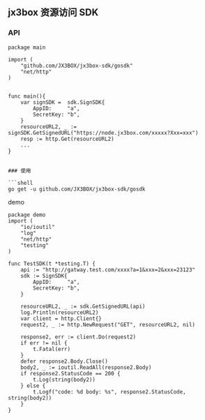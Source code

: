 ## jx3box 资源访问 SDK

### API

```golang
package main

import (
    "github.com/JX3BOX/jx3box-sdk/gosdk"
    "net/http"
)


func main(){
    var signSDK =  sdk.SignSDK{
        AppID:     "a",
        SecretKey: "b",
    }
    resourceURL2, _ := signSDK.GetSignedURL("https://node.jx3box.com/xxxxx?Xxx=xxx")
    resp := http.Get(resourceURL2)
    ...
}


### 使用

```shell
go get -u github.com/JX3BOX/jx3box-sdk/gosdk
```

demo

```golang
package demo
import (
	"io/ioutil"
	"log"
	"net/http"
	"testing"
)

func TestSDK(t *testing.T) {
	api := "http://gatway.test.com/xxxx?a=1&xxx=2&xxx=23123"
	sdk := SignSDK{
		AppID:     "a",
		SecretKey: "b",
	}
	
	resourceURL2, _ := sdk.GetSignedURL(api)
	log.Println(resourceURL2)
	var client = http.Client{}
	request2, _ := http.NewRequest("GET", resourceURL2, nil)

	response2, err := client.Do(request2)
	if err != nil {
		t.Fatal(err)
	}
	defer response2.Body.Close()
	body2, _ := ioutil.ReadAll(response2.Body)
	if response2.StatusCode == 200 {
		t.Log(string(body2))
	} else {
		t.Logf("code: %d body: %s", response2.StatusCode, string(body2))
	}
}
```